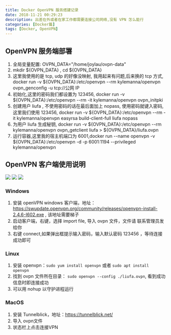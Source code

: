 ```yaml
---
title: Docker OpenVPN 服务搭建记录
date: 2018-11-21 00:29:23
description: 出差在外或者在家工作都需要连接公司网络,没有 VPN 怎么能行
categories: [Docker篇]
tags: [Docker, OpenVPN]
---
```


<!-- more -->
## OpenVPN 服务端部署

1. 全局变量配置: OVPN_DATA="/home/joylau/ovpn-data"
2. mkdir ${OVPN_DATA} , cd ${OVPN_DATA}
3. 这里我使用的是 tcp, udp 的好像没映射, 我用起来有问题,后来换的 tcp 方式, docker run -v ${OVPN_DATA}:/etc/openvpn --rm kylemanna/openvpn ovpn_genconfig -u tcp://公网 IP
4. 初始化,这里的密码我们都设置为 123456, docker run -v ${OVPN_DATA}:/etc/openvpn --rm -it kylemanna/openvpn ovpn_initpki
5. 创建用户 liufa , 不使用密码的话在最后面加上 nopass, 使用密码就键入密码,这里我们使用 123456, docker run -v ${OVPN_DATA}:/etc/openvpn --rm -it kylemanna/openvpn easyrsa build-client-full liufa nopass
6. 为用户 liufa 生成秘钥, docker run -v ${OVPN_DATA}:/etc/openvpn --rm kylemanna/openvpn ovpn_getclient liufa > ${OVPN_DATA}/liufa.ovpn
7. 运行容器,这里我的宿主机端口为 6001,docker run --name openvpn -v ${OVPN_DATA}:/etc/openvpn -d -p 6001:1194 --privileged kylemanna/openvpn



## OpenVPN 客户端使用说明

![](https://img.shields.io/badge/author-joylau-green.svg)	![](https://img.shields.io/badge/date-2018--11--20-yellow.svg)	![](https://img.shields.io/badge/version-1.0-blue.svg)

### Windows
1. 安装 openVPN windows 客户端，地址：https://swupdate.openvpn.org/community/releases/openvpn-install-2.4.6-I602.exe , 该地址需要梯子
2. 启动客户端，右键，选择 import file, 导入 ovpn 文件，文件请 联系管理员发给你
3. 右键 connect,如果弹出框提示输入密码，输入默认密码 123456 ，等待连接成功即可

### Linux 
1. 安装 openvpn：`sudo yum install openvpn` 或者 `sudo apt install openvpn`
2. 找到 ovpn 文件所在目录： `sudo openvpn --config ./liufa.ovpn`, 看到成功信息时即连接成功
3. 可以用 nohup 以守护进程运行

### MacOS
1. 安装 Tunnelblick，地址：https://tunnelblick.net/
2. 导入 ovpn文件
3. 状态栏上点击连接VPN



